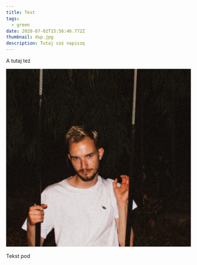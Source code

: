```yaml
---
title: Test
tags:
  - green
date: 2020-07-02T15:56:46.772Z
thumbnail: dup.jpg
description: Tutaj coś napiszę
---
```

A tutaj też 

![zdjecie](dup.jpg "Tytuł tego zdjecia")

Tekst pod